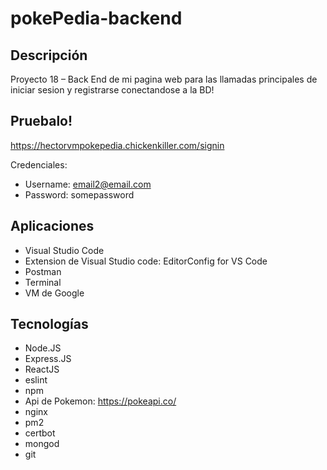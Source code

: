 # pokePedia-backend

## Descripción

Proyecto 18 – Back End de mi pagina web para las llamadas principales de iniciar sesion y registrarse conectandose a la BD!

## Pruebalo!

https://hectorvmpokepedia.chickenkiller.com/signin

Credenciales:

- Username: email2@email.com
- Password: somepassword

## Aplicaciones

- Visual Studio Code
- Extension de Visual Studio code: EditorConfig for VS Code
- Postman
- Terminal
- VM de Google

## Tecnologías

- Node.JS
- Express.JS
- ReactJS
- eslint
- npm
- Api de Pokemon: https://pokeapi.co/
- nginx
- pm2
- certbot
- mongod
- git

